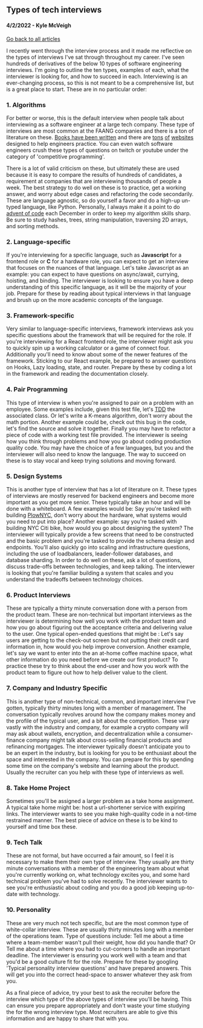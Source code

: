 ## Types of tech interviews
#### 4/2/2022 - Kyle McVeigh
[Go back to all articles](../../)

I recently went through the interview process and it made me reflective on the types of interviews I've sat through throughout my career. I've seen hundreds of derivatives of the below 10 types of software engineering interviews. I'm going to outline the ten types, examples of each, what the interviewer is looking for, and how to succeed in each. Interviewing is an ever-changing process, so this is not meant to be a comprehensive list, but is a great place to start. These are in no particular order:

### 1. Algorithms 
For better or worse, this is the default interview when people talk about interviewing as a software engineer at a large tech company. These type of interviews are most common at the FAANG companies and there is a ton of literature on these. [Books have been written](https://www.amazon.com/Cracking-Coding-Interview-Programming-Questions/dp/0984782850) and there are [tons](https://www.hackerrank.com/) [of](https://leetcode.com/) [websites](https://www.geeksforgeeks.org/) designed to help engineers practice. You can even watch software engineers crush these types of questions on twitch or youtube under the category of 'competitive programming'. 

There is a lot of valid criticism on these, but ultimately these are used because it is easy to compare the results of hundreds of candidates, a requirement at companies that are interviewing thousands of people a week. The best strategy to do well on these is to practice, get a working answer, and worry about edge cases and refactoring the code secondarily. These are language agnostic, so do yourself a favor and do a high-up un-typed language, like Python. Personally, I always make it a point to do [advent of code](https://adventofcode.com/) each December in order to keep my algorithm skills sharp. Be sure to study hashes, trees, string manipulation, traversing 2D arrays, and sorting methods. 

### 2. Language-specific 
If you're interviewing for a specific language, such as **Javascript** for a frontend role or **C** for a hardware role, you can expect to get an interview that focuses on the nuances of that language. Let's take Javascript as an example: you can expect to have questions on async/await, currying, hoisting, and binding. The interviewer is looking to  ensure you have a deep understanding of this specific language, as it will be the majority of your job. Prepare for these by reading about typical interviews in that language and brush up on the more academic concepts of the language. 

### 3. Framework-specific 
Very similar to language-specific interviews, framework interviews ask you specific questions about the framework that will be required for the role. If you're interviewing for a React frontend role, the interviewer might ask you to quickly spin up a working calculator or a game of connect four. Additionally you'll need to know about some of the newer features of the framework. Sticking to our React example, be prepared to answer questions on Hooks, Lazy loading, state, and router. Prepare by these by coding a lot in the framework and reading the documentation closely. 

### 4. Pair Programming 
This type of interview is when you're assigned to pair on a problem with an employee. Some examples include, given this test file, let's [TDD](https://en.wikipedia.org/wiki/Test-driven_development) the associated class. Or let's write a K-means algorithm, don't worry about the math portion. Another example could be, check out this bug in the code, let's find the source and solve it together. Finally you may have to refactor a piece of code with a working test file provided. The interviewer is seeing how you think through problems and how you go about coding production quality code. You may have the choice of a few languages, but you and the interviewer will also need to know the language. The way to succeed on these is to stay vocal and keep trying solutions and moving forward. 

### 5. Design Systems
This is another type of interview that has a lot of literature on it. These types of interviews are mostly reserved for backend engineers and become more important as you get more senior. These typically take an hour and will be done with a whiteboard. A few examples would be: Say you're tasked with building [PlowNYC](https://plownyc.cityofnewyork.us/plownyc/),  don't worry about the hardware, what systems would you need to put into place? Another example: say you're tasked with building NYC Citi bike, how would you go about designing the system? The interviewer will typically provide a few screens that need to be constructed and the basic problem and you're tasked to provide the schema design and endpoints. You'll also quickly go into scaling and infrastructure questions, including the use of loadbalancers, leader-follower databases, and database sharding. In order to do well on these, ask a lot of questions, discuss trade-offs between technologies, and keep talking. The interviewer is looking that you're familiar building a system that scales and you understand the tradeoffs between technology choices.

### 6. Product Interviews
These are typically a thirty minute conversation done with a person from the product team. These are non-technical but important interviews as the interviewer is determining how well you work with the product team and how you go about figuring out the acceptance criteria and delivering value to the user. One typical open-ended questions that might be : Let's say users are getting to the check-out screen but not putting their credit card information in, how would you help improve conversion. Another example, let's say we want to enter into the an at-home coffee machine space, what other information do you need before we create our first product? To practice these try to think about the end-user and how you work with the product team to figure out how to help deliver value to the client. 

### 7. Company and Industry Specific 
This is another type of non-technical, common, and important interview I've gotten, typically thirty minutes long with a member of management. The conversation typically revolves around how the company makes money and the profile of the typical user, and a bit about the competition. These vary vastly with the industry and company, for example a crypto company will may ask about wallets, encryption, and decentralization while a consumer-finance company might talk about cross-selling financial products and refinancing mortgages. The interviewer typically doesn't anticipate you to be an expert in the industry, but is looking for you to be enthusiast about the space and interested in the company. You can prepare for this by spending some time on the company's website and learning about the product. Usually the recruiter can you help with these type of interviews as well. 

### 8. Take Home Project 
Sometimes you'll be assigned a larger problem as a take home assignment. A typical take home might be: host a url-shortener service with expiring links. The interviewer wants to see you make high-quality code in a not-time restrained manner. The best piece of advice on these is to be kind to yourself and time box these. 

### 9. Tech Talk 
These are not formal, but have occurred a fair amount, so I feel it is necessary to make them their own type of interview. They usually are thirty minute conversations with a member of the engineering team about what you're currently working on, what technology excites you, and some hard technical problem you've had to solve recently. The interviewer wants to see you're enthusiastic about coding and you do a good job keeping up-to-date with technology. 

### 10. Personality
These are very much not tech specific, but are the most common type of white-collar interview. These are usually thirty minutes long with a member of the operations team. Type of questions include: Tell me about a time where a team-member wasn't pull their weight, how did you handle that? Or Tell me about a time where you had to cut-corners to handle an important deadline. The interviewer is ensuring you work well with a team and that you'd be a good culture fit for the role. Prepare for these by googling 'Typical personality interview questions' and have prepared answers. This will get you into the correct head-space to answer whatever they ask from you.  

As a final piece of advice, try your best to ask the recruiter before the interview which type of the above types of interview you'll be having. This can ensure you prepare appropriately and don't waste your time studying the for the wrong interview type. Most recruiters are able to give this information and are happy to share that with you. 